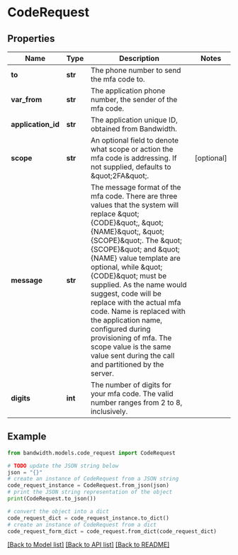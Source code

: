 # CodeRequest


## Properties

Name | Type | Description | Notes
------------ | ------------- | ------------- | -------------
**to** | **str** | The phone number to send the mfa code to. | 
**var_from** | **str** | The application phone number, the sender of the mfa code. | 
**application_id** | **str** | The application unique ID, obtained from Bandwidth. | 
**scope** | **str** | An optional field to denote what scope or action the mfa code is addressing.  If not supplied, defaults to \&quot;2FA\&quot;. | [optional] 
**message** | **str** | The message format of the mfa code.  There are three values that the system will replace \&quot;{CODE}\&quot;, \&quot;{NAME}\&quot;, \&quot;{SCOPE}\&quot;.  The \&quot;{SCOPE}\&quot; and \&quot;{NAME} value template are optional, while \&quot;{CODE}\&quot; must be supplied.  As the name would suggest, code will be replace with the actual mfa code.  Name is replaced with the application name, configured during provisioning of mfa.  The scope value is the same value sent during the call and partitioned by the server. | 
**digits** | **int** | The number of digits for your mfa code.  The valid number ranges from 2 to 8, inclusively. | 

## Example

```python
from bandwidth.models.code_request import CodeRequest

# TODO update the JSON string below
json = "{}"
# create an instance of CodeRequest from a JSON string
code_request_instance = CodeRequest.from_json(json)
# print the JSON string representation of the object
print(CodeRequest.to_json())

# convert the object into a dict
code_request_dict = code_request_instance.to_dict()
# create an instance of CodeRequest from a dict
code_request_form_dict = code_request.from_dict(code_request_dict)
```
[[Back to Model list]](../README.md#documentation-for-models) [[Back to API list]](../README.md#documentation-for-api-endpoints) [[Back to README]](../README.md)


